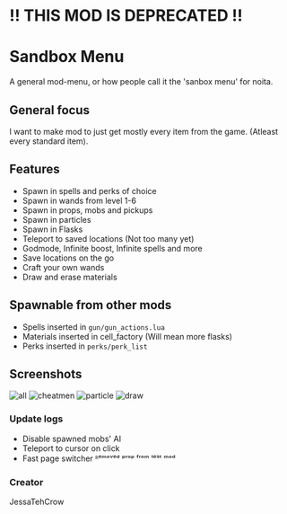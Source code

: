 # !! THIS MOD IS DEPRECATED !!


# Sandbox Menu
A general mod-menu, or how people call it the 'sanbox menu' for noita.

## General focus
I want to make mod to just get mostly every item from the game. (Atleast every standard item).

## Features

- Spawn in spells and perks of choice
- Spawn in wands from level 1-6
- Spawn in props, mobs and pickups
- Spawn in particles
- Spawn in Flasks
- Teleport to saved locations (Not too many yet)
- Godmode, Infinite boost, Infinite spells and more
- Save locations on the go
- Craft your own wands
- Draw and erase materials

## Spawnable from other mods
- Spells inserted in `gun/gun_actions.lua`
- Materials inserted in cell_factory (Will mean more flasks)
- Perks inserted in `perks/perk_list`

## Screenshots
![all](https://cdn.discordapp.com/attachments/460470916153999381/642875516134752266/unknown.png)
![cheatmen](https://cdn.discordapp.com/attachments/460470916153999381/639243260409413633/unknown.png)
![particle](https://cdn.discordapp.com/attachments/460470916153999381/639174428961407009/unknown.png)
![draw](https://media.discordapp.net/attachments/438308449747468289/642186293694169098/noita-20191108-031808-1758976729-00005116.gif)

### Update logs

- Disable spawned mobs' AI
- Teleport to cursor on click
- Fast page switcher
ᴿᵉᵐᵒᵛᵉᵈ ᵖʳᵒᵖ ᶠʳᵒᵐ ᵗᵉˢᵗ ᵐᵒᵈ

### Creator
JessaTehCrow
